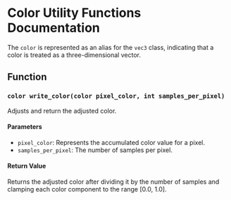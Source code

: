 # Color Utility Functions Documentation

The `color` is represented as an alias for the `vec3` class, indicating that a color is treated as a three-dimensional vector.

## Function

### `color write_color(color pixel_color, int samples_per_pixel)`

Adjusts and return the adjusted color.

#### Parameters
- `pixel_color`: Represents the accumulated color value for a pixel.
- `samples_per_pixel`: The number of samples per pixel.

#### Return Value
Returns the adjusted color after dividing it by the number of samples and clamping each color component to the range [0.0, 1.0].
